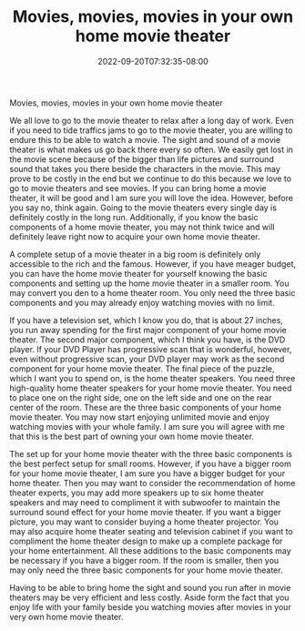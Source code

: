 ﻿---
title: "Movies, movies, movies in your own home movie theater"
date: 2022-09-20T07:32:35-08:00
description: "Home-Theater Tips for Web Success"
featured_image: "/images/Home-Theater.jpg"
tags: ["Home Theater"]
---

Movies, movies, movies in your own home movie theater


We all love to go to the movie theater to relax after a long day of work. Even if you need to tide traffics jams to go to the movie theater, you are willing to endure this to be able to watch a movie. The sight and sound of a movie theater is what makes us go back there every so often. We easily get lost in the movie scene because of the bigger than life pictures and surround sound that takes you there beside the characters in the movie. This may prove to be costly in the end but we continue to do this because we love to go to movie theaters and see movies. If you can bring home a movie theater, it will be good and I am sure you will love the idea. However, before you say no, think again. Going to the movie theaters every single day is definitely costly in the long run. Additionally, if you know the basic components of a home movie theater, you may not think twice and will definitely leave right now to acquire your own home movie theater. 

A complete setup of a movie theater in a big room is definitely only accessible to the rich and the famous. However, if you have meager budget, you can have the home movie theater for yourself knowing the basic components and setting up the home movie theater in a smaller room. You may convert you den to a home theater room. You only need the three basic components and you may already enjoy watching movies with no limit.

If you have a television set, which I know you do, that is about 27 inches, you run away spending for the first major component of your home movie theater. The second major component, which I think you have, is the DVD player. If your DVD Player has progressive scan that is wonderful, however, even without progressive scan, your DVD player may work as the second component for your home movie theater. The final piece of the puzzle, which I want you to spend on, is the home theater speakers. You need three high-quality home theater speakers for your home movie theater. You need to place one on the right side, one on the left side and one on the rear center of the room. These are the three basic components of your home movie theater. You may now start enjoying unlimited movie and enjoy watching movies with your whole family. I am sure you will agree with me that this is the best part of owning your own home movie theater.

The set up for your home movie theater with the three basic components is the best perfect setup for small rooms. However, if you have a bigger room for your home movie theater, I am sure you have a bigger budget for your home theater. Then you may want to consider the recommendation of home theater experts, you may add more speakers up to six home theater speakers and may need to compliment it with subwoofer to maintain the surround sound effect for your home movie theater. If you want a bigger picture, you may want to consider buying a home theater projector. You may also acquire home theater seating and television cabinet if you want to compliment the home theater design to make up a complete package for your home entertainment. All these additions to the basic components may be necessary if you have a bigger room. If the room is smaller, then you may only need the three basic components for your home movie theater.

Having to be able to bring home the sight and sound you run after in movie theaters may be very efficient and less costly. Aside form the fact that you enjoy life with your family beside you watching movies after movies in your very own home movie theater.
 


